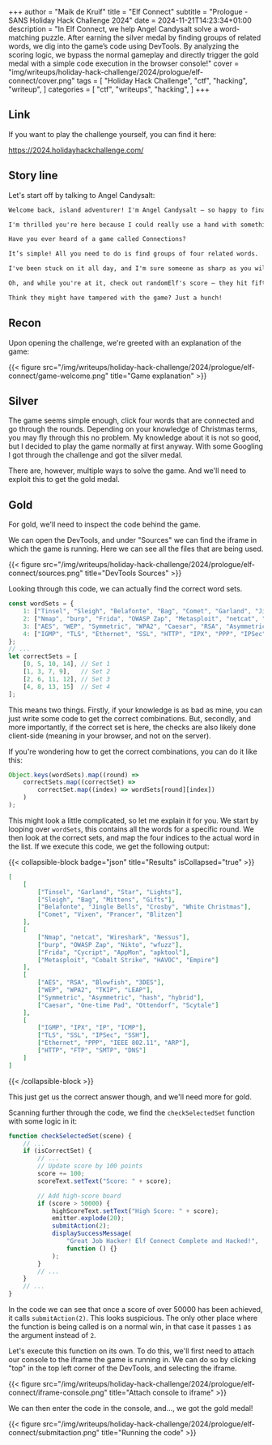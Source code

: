 +++
author = "Maik de Kruif"
title = "Elf Connect"
subtitle = "Prologue - SANS Holiday Hack Challenge 2024"
date = 2024-11-21T14:23:34+01:00
description = "In Elf Connect, we help Angel Candysalt solve a word-matching puzzle. After earning the silver medal by finding groups of related words, we dig into the game’s code using DevTools. By analyzing the scoring logic, we bypass the normal gameplay and directly trigger the gold medal with a simple code execution in the browser console!"
cover = "img/writeups/holiday-hack-challenge/2024/prologue/elf-connect/cover.png"
tags = [
    "Holiday Hack Challenge",
    "ctf",
    "hacking",
    "writeup",
]
categories = [
    "ctf",
    "writeups",
    "hacking",
]
+++

## Link

If you want to play the challenge yourself, you can find it here:

<https://2024.holidayhackchallenge.com/>

## Story line

Let's start off by talking to Angel Candysalt:

```txt
Welcome back, island adventurer! I'm Angel Candysalt — so happy to finally meet you!

I'm thrilled you're here because I could really use a hand with something.

Have you ever heard of a game called Connections?

It’s simple! All you need to do is find groups of four related words.

I've been stuck on it all day, and I'm sure someone as sharp as you will breeze through it.

Oh, and while you're at it, check out randomElf's score — they hit fifty thousand points, which seems… oddly suspicious.

Think they might have tampered with the game? Just a hunch!
```

## Recon

Upon opening the challenge, we're greeted with an explanation of the game:

{{< figure src="/img/writeups/holiday-hack-challenge/2024/prologue/elf-connect/game-welcome.png" title="Game explanation" >}}

## Silver

The game seems simple enough, click four words that are connected and go through the rounds. Depending on your knowledge of Christmas terms, you may fly through this no problem. My knowledge about it is not so good, but I decided to play the game normally at first anyway. With some Googling I got through the challenge and got the silver medal.

There are, however, multiple ways to solve the game. And we'll need to exploit this to get the gold medal.

## Gold

For gold, we'll need to inspect the code behind the game.

We can open the DevTools, and under "Sources" we can find the iframe in which the game is running. Here we can see all the files that are being used.

{{< figure src="/img/writeups/holiday-hack-challenge/2024/prologue/elf-connect/sources.png" title="DevTools Sources" >}}

Looking through this code, we can actually find the correct word sets.

<!-- prettier-ignore-start -->
```js
const wordSets = {
    1: ["Tinsel", "Sleigh", "Belafonte", "Bag", "Comet", "Garland", "Jingle Bells", "Mittens", "Vixen", "Gifts", "Star", "Crosby", "White Christmas", "Prancer", "Lights", "Blitzen"],
    2: ["Nmap", "burp", "Frida", "OWASP Zap", "Metasploit", "netcat", "Cycript", "Nikto", "Cobalt Strike", "wfuzz", "Wireshark", "AppMon", "apktool", "HAVOC", "Nessus", "Empire"],
    3: ["AES", "WEP", "Symmetric", "WPA2", "Caesar", "RSA", "Asymmetric", "TKIP", "One-time Pad", "LEAP", "Blowfish", "hash", "hybrid", "Ottendorf", "3DES", "Scytale"],
    4: ["IGMP", "TLS", "Ethernet", "SSL", "HTTP", "IPX", "PPP", "IPSec", "FTP", "SSH", "IP", "IEEE 802.11", "ARP", "SMTP", "ICMP", "DNS"]
};
// ...
let correctSets = [
    [0, 5, 10, 14], // Set 1
    [1, 3, 7, 9],   // Set 2
    [2, 6, 11, 12], // Set 3
    [4, 8, 13, 15]  // Set 4
];
```
<!-- prettier-ignore-end -->

This means two things. Firstly, if your knowledge is as bad as mine, you can just write some code to get the correct combinations. But, secondly, and more importantly, if the correct set is here, the checks are also likely done client-side (meaning in your browser, and not on the server).

If you're wondering how to get the correct combinations, you can do it like this:

```js
Object.keys(wordSets).map((round) =>
    correctSets.map((correctSet) =>
        correctSet.map((index) => wordSets[round][index])
    )
);
```

This might look a little complicated, so let me explain it for you. We start by looping over `wordSets`, this contains all the words for a specific round. We then look at the correct sets, and map the four indices to the actual word in the list. If we execute this code, we get the following output:

{{< collapsible-block badge="json" title="Results" isCollapsed="true" >}}

```json
[
    [
        ["Tinsel", "Garland", "Star", "Lights"],
        ["Sleigh", "Bag", "Mittens", "Gifts"],
        ["Belafonte", "Jingle Bells", "Crosby", "White Christmas"],
        ["Comet", "Vixen", "Prancer", "Blitzen"]
    ],
    [
        ["Nmap", "netcat", "Wireshark", "Nessus"],
        ["burp", "OWASP Zap", "Nikto", "wfuzz"],
        ["Frida", "Cycript", "AppMon", "apktool"],
        ["Metasploit", "Cobalt Strike", "HAVOC", "Empire"]
    ],
    [
        ["AES", "RSA", "Blowfish", "3DES"],
        ["WEP", "WPA2", "TKIP", "LEAP"],
        ["Symmetric", "Asymmetric", "hash", "hybrid"],
        ["Caesar", "One-time Pad", "Ottendorf", "Scytale"]
    ],
    [
        ["IGMP", "IPX", "IP", "ICMP"],
        ["TLS", "SSL", "IPSec", "SSH"],
        ["Ethernet", "PPP", "IEEE 802.11", "ARP"],
        ["HTTP", "FTP", "SMTP", "DNS"]
    ]
]
```

{{< /collapsible-block >}}

This just get us the correct answer though, and we'll need more for gold.

Scanning further through the code, we find the `checkSelectedSet` function with some logic in it:

```js
function checkSelectedSet(scene) {
    // ...
    if (isCorrectSet) {
        // ...
        // Update score by 100 points
        score += 100;
        scoreText.setText("Score: " + score);

        // Add high-score board
        if (score > 50000) {
            highScoreText.setText("High Score: " + score);
            emitter.explode(20);
            submitAction(2);
            displaySuccessMessage(
                "Great Job Hacker! Elf Connect Complete and Hacked!",
                function () {}
            );
        }
        // ...
    }
    // ...
}
```

In the code we can see that once a score of over 50000 has been achieved, it calls `submitAction(2)`. This looks suspicious. The only other place where the function is being called is on a normal win, in that case it passes `1` as the argument instead of `2`.

Let's execute this function on its own. To do this, we'll first need to attach our console to the iframe the game is running in. We can do so by clicking "top" in the top left corner of the DevTools, and selecting the iframe.

{{< figure src="/img/writeups/holiday-hack-challenge/2024/prologue/elf-connect/iframe-console.png" title="Attach console to iframe" >}}

We can then enter the code in the console, and..., we got the gold medal!

{{< figure src="/img/writeups/holiday-hack-challenge/2024/prologue/elf-connect/submitaction.png" title="Running the code" >}}
